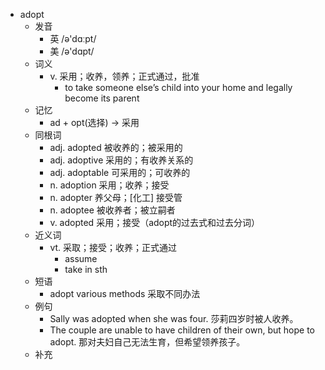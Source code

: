 - adopt
  - 发音
    - 英 /ə'dɑːpt/
    - 美 /ə'dɑpt/
  - 词义
    - v. 采用；收养，领养；正式通过，批准
      - to take someone else’s child into your home and legally become its parent
  - 记忆
    - ad + opt(选择) → 采用
  - 同根词
    - adj. adopted 被收养的；被采用的
    - adj. adoptive 采用的；有收养关系的
    - adj. adoptable 可采用的；可收养的
    - n. adoption 采用；收养；接受
    - n. adopter 养父母；[化工] 接受管
    - n. adoptee 被收养者；被立嗣者
    - v. adopted 采用；接受（adopt的过去式和过去分词）
  - 近义词
    - vt. 采取；接受；收养；正式通过
      - assume
      - take in sth
  - 短语
    - adopt various methods 采取不同办法
  - 例句
    - Sally was adopted when she was four. 莎莉四岁时被人收养。
    - The couple are unable to have children of their own, but hope to adopt. 那对夫妇自己无法生育，但希望领养孩子。
  - 补充